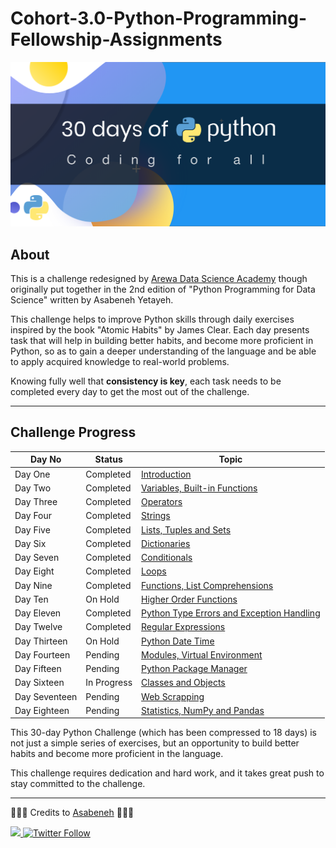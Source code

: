 # Cohort-3.0-Python-Programming-Fellowship-Assignments

![30 days of Python](./image.png)

## About

This is a challenge redesigned by [Arewa Data Science Academy](https://arewadatascience.github.io) though originally put together in the 2nd edition of "Python Programming for Data Science" written by Asabeneh Yetayeh.

This challenge helps to improve Python skills through daily exercises inspired by the book "Atomic Habits" by James Clear. Each day presents task that will help in building better habits, and become more proficient in Python, so as to gain a deeper understanding of the language and be able to apply acquired knowledge to real-world problems.

Knowing fully well that **consistency is key**, each task needs to be completed every day to get the most out of the challenge.

---

## Challenge Progress


|     Day No         |     Status   |Topic                               |
|--------------------|--------------|------------------------------------|
|      Day One     |    Completed   | [Introduction](../ArewaDS-Fellowship/30DaysOfPython/day_1/helloworld.py) |
|     Day Two    |   Completed    | [Variables, Built-in Functions](../ArewaDS-Fellowship/30DaysOfPython/day_2/variables.py) |
|     Day Three    |    Completed   | [Operators](../ArewaDS-Fellowship/30DaysOfPython/day_3/operators.ipynb) |
|     Day Four    |    Completed   | [Strings](../ArewaDS-Fellowship/30DaysOfPython/day_4/strings.ipynb) |
|     Day Five    |    Completed   | [Lists, Tuples and Sets](../ArewaDS-Fellowship/30DaysOfPython/day_5/lists.ipynb) |
|     Day Six    |   Completed    | [Dictionaries](../ArewaDS-Fellowship/30DaysOfPython/day_6/dictionaries.ipynb) |
|     Day Seven    |    Completed   | [Conditionals](../ArewaDS-Fellowship/30DaysOfPython/day_7/conditionals.ipynb) |
|     Day Eight    |    Completed   | [Loops](../ArewaDS-Fellowship/30DaysOfPython/day_8/loops.ipynb) |
|     Day Nine    |    Completed   | [Functions, List Comprehensions](../ArewaDS-Fellowship/30DaysOfPython/day_9/functions.ipynb) |
|     Day Ten    |    On Hold   | [Higher Order Functions]() |
|     Day Eleven    |    Completed   | [Python Type Errors and Exception Handling](../ArewaDS-Fellowship/30DaysOfPython/day_11.python_type_errors.ipynb) |
|     Day Twelve    |    Completed   | [Regular Expressions](../ArewaDS-Fellowship/30DaysOfPython/day_12/regular_expression.ipynb) |
|     Day Thirteen    |    On Hold   | [Python Date Time](../ArewaDS-Fellowship/30DaysOfPython/day_13/python_datetime_file_handling.ipynb) |
|     Day Fourteen    |    Pending   | [Modules, Virtual Environment]() |
|     Day Fifteen    |    Pending   | [Python Package Manager]() |
|     Day Sixteen    |    In Progress   | [Classes and Objects]() |
|     Day Seventeen    |    Pending   | [Web Scrapping]() |
|     Day Eighteen    |    Pending   | [Statistics, NumPy and Pandas]() |

This 30-day Python Challenge (which has been compressed to 18 days) is not just a simple series of exercises, but an opportunity to build better habits and become more proficient in the language. 

This challenge requires dedication and hard work, and it takes great push to stay committed to the challenge. 


---

🧡🧡🧡 Credits to [Asabeneh](https://testimonial-vdzd.onrender.com)
 🧡🧡🧡

   <a class="header-badge" target="_blank" href="https://www.linkedin.com/in/asabeneh/">
  <img src="https://img.shields.io/badge/style--5eba00.svg?label=LinkedIn&logo=linkedin&style=social">
  </a>
  <a class="header-badge" target="_blank" href="https://twitter.com/Asabeneh">
  <img alt="Twitter Follow" src="https://img.shields.io/twitter/follow/asabeneh?style=social">
  </a>